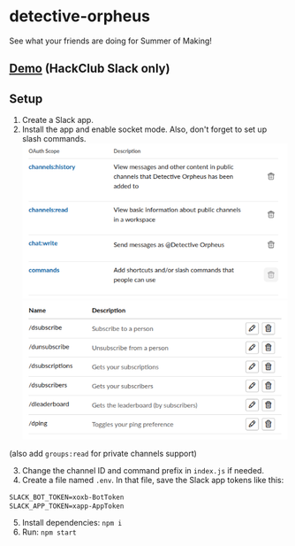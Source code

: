 # detective-orpheus
See what your friends are doing for Summer of Making!

## [Demo](https://hackclub.slack.com/archives/D093C9K3QNA) (HackClub Slack only)

## Setup
1. Create a Slack app.
2. Install the app and enable socket mode. Also, don't forget to set up slash commands.
![](images/2025-06-29-11-42-49.png)
![](images/2025-07-17-23-01-34.png)

(also add `groups:read` for private channels support)

3. Change the channel ID and command prefix in `index.js` if needed.
4. Create a file named `.env`. In that file, save the Slack app tokens like this:
```
SLACK_BOT_TOKEN=xoxb-BotToken
SLACK_APP_TOKEN=xapp-AppToken
```
5. Install dependencies: `npm i`
6. Run: `npm start`